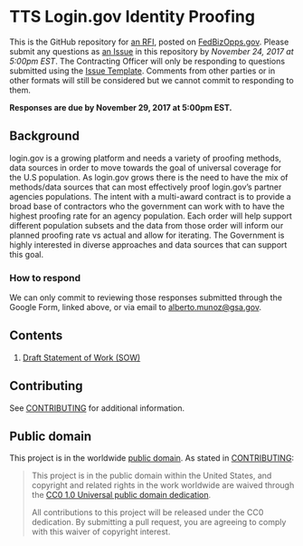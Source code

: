 # TTS Login.gov Identity Proofing

This is the GitHub repository for [an RFI](https://docs.google.com/forms/d/e/1FAIpQLSeSVfCisffrWd7ugiQB_BdLcfRlHT9oaM3IUW0wnvW8vaIx6Q/viewform?usp=sf_link), posted on [FedBizOpps.gov](https://www.fbo.gov/notices/17c48be921bd556beadbc3e22de03049). Please submit any questions as [an Issue](https://github.com/18F/tts-buy-identity-proofing/issues) in this repository by *November 24, 2017 at 5:00pm EST*. The Contracting Officer will only be responding to questions submitted using the [Issue Template](ISSUE_TEMPLATE.md). Comments from other parties or in other formats will still be considered but we cannot commit to responding to them.

**Responses are due by November 29, 2017 at 5:00pm EST.**

## Background

login.gov is a growing platform and needs a variety of proofing methods, data sources in order to move towards the goal of universal coverage for the U.S population. As login.gov grows there is the need to have the mix of methods/data sources that can most effectively proof login.gov’s partner agencies populations. The intent with a multi-award contract is to provide a broad base of contractors who the government can work with to have the highest proofing rate for an agency population. Each order will help support different population subsets and the data from those order will inform our planned proofing rate vs actual and allow for iterating. The Government is highly interested in diverse approaches and data sources that can support this goal.

### How to respond

We can only commit to reviewing those responses submitted through the Google Form, linked above, or via email to alberto.munoz@gsa.gov.

## Contents

1. [Draft Statement of Work (SOW)](draft_documents/SOW.docx)

## Contributing

See [CONTRIBUTING](CONTRIBUTING.md) for additional information.

## Public domain

This project is in the worldwide [public domain](LICENSE.md). As stated in [CONTRIBUTING](CONTRIBUTING.md):

> This project is in the public domain within the United States, and copyright and related rights in the work worldwide are waived through the [CC0 1.0 Universal public domain dedication](https://creativecommons.org/publicdomain/zero/1.0/).
>
> All contributions to this project will be released under the CC0 dedication. By submitting a pull request, you are agreeing to comply with this waiver of copyright interest.

